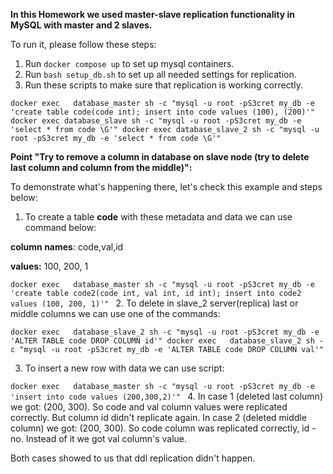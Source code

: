 **In this Homework we used master-slave replication functionality in MySQL with master and 2 slaves.**

To run it, please follow these steps:

1. Run `docker compose up` to set up mysql containers.
2. Run `bash setup_db.sh` to set up all needed settings for replication.
3. Run these scripts to make sure that replication is working correctly.

`docker exec   database_master sh -c "mysql -u root -pS3cret my_db -e 'create table code(code int); insert into code values (100), (200)'"
docker exec database_slave sh -c "mysql -u root -pS3cret my_db -e 'select * from code \G'"
docker exec database_slave_2 sh -c "mysql -u root -pS3cret my_db -e 'select * from code \G'"`


**Point "Try to remove a column in database on slave node (try to delete last column and column 
from the middle)":**

To demonstrate what's happening there, let's check this example and steps below: 

1. To create a table **code** with these metadata and data we can use command below:

**column names**: code,val,id

**values:** 100, 200, 1

`docker exec   database_master sh -c "mysql -u root -pS3cret my_db -e 'create table code2(code int, val int, id int); insert into code2 values (100, 200, 1)'"
`
2. To delete in slave_2 server(replica) last or middle columns we can use one of the commands:

`docker exec   database_slave_2 sh -c "mysql -u root -pS3cret my_db -e 'ALTER TABLE code DROP COLUMN id'"
docker exec   database_slave_2 sh -c "mysql -u root -pS3cret my_db -e 'ALTER TABLE code DROP COLUMN val'"
`

3. To insert a new row with data we can use script:

`docker exec   database_master sh -c "mysql -u root -pS3cret my_db -e 'insert into code values (200,300,2)'"
`
4. In case 1 (deleted last column) we got: (200, 300). So code and val column values were 
replicated correctly. But column id didn't replicate again.
In case 2 (deleted middle column) we got: (200, 300). So code column was replicated correctly, 
id - no. Instead of it we got val column's value.

Both cases showed to us that ddl replication didn't happen.